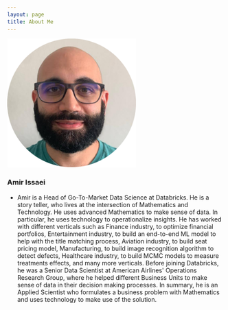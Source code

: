 ```yaml
---
layout: page
title: About Me
---
```


<!-- ![Amir's image](/assets/img/amir.png=100x20) -->

<img src="/assets/img/amir.png" class="center" width="300" height="300">

### Amir Issaei

- Amir is a Head of Go-To-Market Data Science at Databricks. He is a story teller, who lives at the intersection of Mathematics and Technology. He uses advanced Mathematics to make sense of data. In particular, he uses technology to operationalize insights. He has worked with different verticals such as Finance industry, to optimize financial portfolios, Entertainment industry, to build an end-to-end ML model to help with the title matching process, Aviation industry, to build seat pricing model, Manufacturing, to build image recognition algorithm to detect defects, Healthcare industry, to build MCMC models to measure treatments effects, and many more verticals. Before joining Databricks, he was a Senior Data Scientist at American Airlines' Operations Research Group, where he helped different Business Units to make sense of data in their decision making processes. In summary, he is an Applied Scientist who formulates a business problem with Mathematics and uses technology to make use of the solution.


